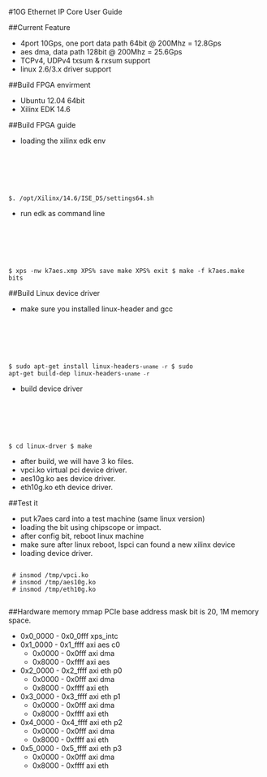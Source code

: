 #10G Ethernet IP Core User Guide

##Current Feature
 * 4port 10Gps, one port data path 64bit @ 200Mhz = 12.8Gps
 * aes dma, data path 128bit @ 200Mhz = 25.6Gps
 * TCPv4, UDPv4 txsum & rxsum support
 * linux 2.6/3.x driver support

##Build FPGA envirment
 * Ubuntu 12.04 64bit
 * Xilinx EDK 14.6

##Build FPGA guide
 * loading the xilinx edk env
   <pre><code>
$. /opt/Xilinx/14.6/ISE_DS/settings64.sh
   </code></pre>
 * run edk as command line
   <pre><code>
$ xps -nw k7aes.xmp
XPS% save make
XPS% exit
$ make -f k7aes.make bits
   </code></pre>

##Build Linux device driver
 * make sure you installed linux-header and gcc
   <pre><code>
$ sudo apt-get install    linux-headers-`uname -r`
$ sudo apt-get build-dep  linux-headers-`uname -r`
   </code></pre>

 * build device driver
   <pre><code>
$ cd linux-drver
$ make
   </code></pre>

 * after build, we will have 3 ko files.
  * vpci.ko    virtual pci device driver.
  * aes10g.ko  aes device driver.
  * eth10g.ko  eth device driver.

##Test it
 * put k7aes card into a test machine (same linux version)
 * loading the bit using chipscope or impact.
 * after config bit, reboot linux machine
 * make sure after linux reboot, lspci can found a new xilinx device
 * loading device driver.
 <pre><code>
 # insmod /tmp/vpci.ko
 # insmod /tmp/aes10g.ko
 # insmod /tmp/eth10g.ko
 </code></pre>

##Hardware memory mmap
 PCIe base address mask bit is 20, 1M memory space.

 * 0x0_0000 - 0x0_0fff xps_intc
 * 0x1_0000 - 0x1_ffff axi aes c0
	* 0x0000 - 0x0fff axi dma
	* 0x8000 - 0xffff axi aes
 * 0x2_0000 - 0x2_ffff axi eth p0
	* 0x0000 - 0x0fff axi dma
	* 0x8000 - 0xffff axi eth
 * 0x3_0000 - 0x3_ffff axi eth p1
	* 0x0000 - 0x0fff axi dma
	* 0x8000 - 0xffff axi eth
 * 0x4_0000 - 0x4_ffff axi eth p2
	* 0x0000 - 0x0fff axi dma
	* 0x8000 - 0xffff axi eth
 * 0x5_0000 - 0x5_ffff axi eth p3
	* 0x0000 - 0x0fff axi dma
	* 0x8000 - 0xffff axi eth